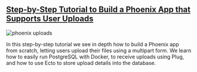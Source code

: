 
## [Step-by-Step Tutorial to Build a Phoenix App that Supports User Uploads](https://www.poeticoding.com/step-by-step-tutorial-to-build-a-phoenix-app-that-supports-user-uploads)

![phoenix uploads](https://1o6jjh24p1t92lcqci49qg8a-wpengine.netdna-ssl.com/wp-content/uploads/2019/04/phoenix_uploads.jpg)
 

In this step-by-step tutorial we see in depth how to build a Phoenix app from scratch, letting users upload their files using a multipart form. We learn how to easily run PostgreSQL with Docker, to receive uploads using Plug, and how to use Ecto to store upload details into the database.